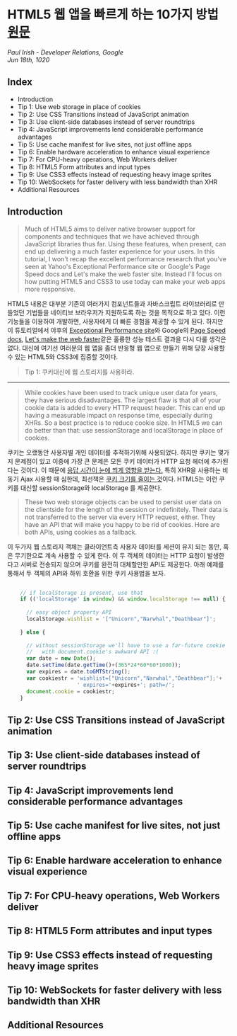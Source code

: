 HTML5 웹 앱을 빠르게 하는 10가지 방법 [원문](http://www.html5rocks.com/en/tutorials/speed/quick/)
===============================
*Paul Irish - Developer Relations, Google* <br/>
*Jun 18th, 1020* 

Index
--------
* Introduction
* Tip 1: Use web storage in place of cookies
* Tip 2: Use CSS Transitions instead of JavaScript animation
* Tip 3: Use client-side databases instead of server roundtrips
* Tip 4: JavaScript improvements lend considerable performance advantages
* Tip 5: Use cache manifest for live sites, not just offline apps
* Tip 6: Enable hardware acceleration to enhance visual experience
* Tip 7: For CPU-heavy operations, Web Workers deliver
* Tip 8: HTML5 Form attributes and input types
* Tip 9: Use CSS3 effects instead of requesting heavy image sprites
* Tip 10: WebSockets for faster delivery with less bandwidth than XHR
* Additional Resources



Introduction
-------------
> Much of HTML5 aims to deliver native browser support for components and techniques that we have achieved through JavaScript libraries thus far. 
Using these features, when present, can end up delivering a much faster experience for your users. 
In this tutorial, I won't recap the excellent performance research that you've seen at Yahoo's Exceptional Performance site or Google's Page Speed docs and Let's make the web faster site. 
Instead I'll focus on how putting HTML5 and CSS3 to use today can make your web apps more responsive. 

HTML5 내용은 대부분 기존의 여러가지 컴포넌트들과 자바스크립트 라이브러리로 만들었던 기법들을 네이티브 브라우저가 지원하도록 하는 것을 목적으로 하고 있다. 이런 기능들을 이용하여 개발하면, 사용자에게 더 빠른 경험을 제공할 수 있게 된다. 하지만 이 튜토리얼에서 야후의 [Exceptional Performance site](http://developer.yahoo.com/performance/rules.html)와 Google의 [Page Speed docs](http://code.google.com/speed/page-speed/docs/rules_intro.html), [Let's make the web faster](http://code.google.com/speed/index.html)같은 훌륭한 성능 테스트 결과을 다시 다룰 생각은 없다. 대신에 여기선 여러분의 웹 앱을 좀더 반응형 웹 앱으로 만들기 위해 당장 사용할 수 있는 HTML5와 CSS3에 집중할 것이다. 

> Tip 1: 쿠키대신에 웹 스토리지를 사용하라. 
----------------------------------------------------
> While cookies have been used to track unique user data for years, they have serious disadvantages. 
The largest flaw is that all of your cookie data is added to every HTTP request header. 
This can end up having a measurable impact on response time, especially during XHRs. 
So a best practice is to reduce cookie size. In HTML5 we can do better than that: use sessionStorage and localStorage in place of cookies. 

쿠키는 오랬동안 사용자별 개인 데이터를 추적하기위해 사용되었다. 하지만 쿠키는 몇가지 문제점이 있고 이중에 가장 큰 문제은 모든 쿠키 데이터가 HTTP 요청 헤더에 추가된다는 것이다. 이 때문에 [응답 시간이 눈에 띄게 영향을 받는다.](http://yuiblog.com/blog/2007/03/01/performance-research-part-3/) 특히 XHR을 사용하는 비동기 Ajax 사용할 때 심한데, 최선책은 [쿠키 크기를 줄이는 것](http://developer.yahoo.com/performance/rules.html#cookie_size)이다. HTML5는 이런 쿠키를 대신할 sessionStorage와 localStorage 를 제공한다. 

> These two web storage objects can be used to persist user data on the clientside for the length of the session or indefinitely. 
Their data is not transferred to the server via every HTTP request, either. 
They have an API that will make you happy to be rid of cookies. Here are both APIs, using cookies as a fallback. 

이 두가지 웹 스토리지 객체는 클라이언트측 사용자 데이터를 세션이 유지 되는 동안, 혹은 무기한으로 계속 사용할 수 있게 한다. 이 두 객체의 데이터는 HTTP 요청이 발생한다고 서버로 전송되지 않으며 쿠키를 완전히 대체할만한 API도 제공한다. 아래 예제를 통해서 두 객체의 API와 하위 호환을 위한 쿠키 사용법을 보자.

```javascript

	// if localStorage is present, use that
	if (('localStorage' in window) && window.localStorage !== null) {
	
	  // easy object property API
	  localStorage.wishlist = '["Unicorn","Narwhal","Deathbear"]';
	
	} else {
	
	  // without sessionStorage we'll have to use a far-future cookie
	  //   with document.cookie's awkward API :(
	  var date = new Date();
	  date.setTime(date.getTime()+(365*24*60*60*1000));
	  var expires = date.toGMTString();
	  var cookiestr = 'wishlist=["Unicorn","Narwhal","Deathbear"];'+
	                  ' expires='+expires+'; path=/';
	  document.cookie = cookiestr;
	}

```

Tip 2: Use CSS Transitions instead of JavaScript animation
----------------------------------------------------
Tip 3: Use client-side databases instead of server roundtrips
----------------------------------------------------
Tip 4: JavaScript improvements lend considerable performance advantages
----------------------------------------------------
Tip 5: Use cache manifest for live sites, not just offline apps
----------------------------------------------------
Tip 6: Enable hardware acceleration to enhance visual experience
----------------------------------------------------
Tip 7: For CPU-heavy operations, Web Workers deliver
----------------------------------------------------
Tip 8: HTML5 Form attributes and input types
----------------------------------------------------
Tip 9: Use CSS3 effects instead of requesting heavy image sprites
----------------------------------------------------
Tip 10: WebSockets for faster delivery with less bandwidth than XHR
----------------------------------------------------
Additional Resources
--------------------------